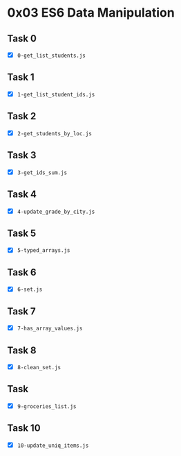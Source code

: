 # 0x03 ES6 Data Manipulation

## Task 0

- [x] `0-get_list_students.js`

## Task 1

- [x] `1-get_list_student_ids.js`

## Task 2

- [x] `2-get_students_by_loc.js`

## Task 3

- [x] `3-get_ids_sum.js`

## Task 4

- [x] `4-update_grade_by_city.js`

## Task 5

- [x] `5-typed_arrays.js`

## Task 6

- [x] `6-set.js`

## Task 7

- [x] `7-has_array_values.js`

## Task 8

- [x] `8-clean_set.js`

## Task

- [x] `9-groceries_list.js`

## Task 10

- [x] `10-update_uniq_items.js`
